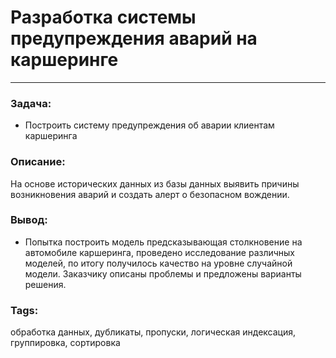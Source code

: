 # Разработка системы предупреждения аварий на каршеринге
---
### Задача:
- Построить систему предупреждения об аварии клиентам каршеринга
### Описание:
На основе исторических данных из базы данных выявить причины возникновения аварий и создать алерт о безопасном вождении.
### Вывод:
- Попытка построить модель предсказывающая столкновение на автомобиле каршеринга, проведено исследование различных моделей, по итогу получилось качество на уровне случайной модели. Заказчику описаны проблемы и предложены варианты решения.
### Tags:
обработка данных, дубликаты, пропуски, логическая индексация, группировка, сортировка

